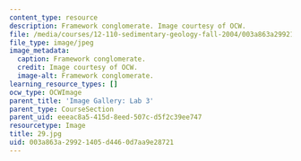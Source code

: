 ```yaml
---
content_type: resource
description: Framework conglomerate. Image courtesy of OCW.
file: /media/courses/12-110-sedimentary-geology-fall-2004/003a863a29921405d4460d7aa9e28721_29.jpg
file_type: image/jpeg
image_metadata:
  caption: Framework conglomerate.
  credit: Image courtesy of OCW.
  image-alt: Framework conglomerate.
learning_resource_types: []
ocw_type: OCWImage
parent_title: 'Image Gallery: Lab 3'
parent_type: CourseSection
parent_uid: eeeac8a5-415d-8eed-507c-d5f2c39ee747
resourcetype: Image
title: 29.jpg
uid: 003a863a-2992-1405-d446-0d7aa9e28721
---
```

